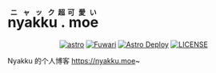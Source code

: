 <h1>
   <ruby>
      nyakku<rp>(</rp><rt>ニャック</rt><rp>)</rp>
      .<rp>(</rp><rt>超</rt><rp>)</rp>
      moe<rp>(</rp><rt>可愛い</rt><rp>)</rp>
   </ruby>
</h1>

<p align="center">
   <a href="https://github.com/withastro/astro" target="_blank"><img alt="astro" src="https://img.shields.io/badge/Astro-build-1aad19?style=for-the-badge&logo=astro"></a>
   <a href="https://github.com/saicaca/fuwari" target="_blank"><img alt="Fuwari" src="https://img.shields.io/badge/meteorlxy-theme-26a2ff?style=for-the-badge&logo=astro"></a>
   <a href="https://actions-badge.atrox.dev/SigureMo/nyakku.moe/goto?ref=main"><img alt="Astro Deploy" src="https://img.shields.io/endpoint.svg?url=https%3A%2F%2Factions-badge.atrox.dev%2FSigureMo%2Fnyakku.moe%2Fbadge%3Fref%3Dmain&style=for-the-badge" /></a>
   <a href="LICENSE"><img alt="LICENSE" src="https://img.shields.io/badge/License-CC--BY--NC--SA%204.0-yellow?style=for-the-badge"></a>
</p>

Nyakku 的个人博客 <https://nyakku.moe>~
